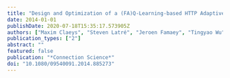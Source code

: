 ```yaml
---
title: "Design and Optimization of a (FA)Q-Learning-based HTTP Adaptive Streaming Client"
date: 2014-01-01
publishDate: 2020-07-18T15:35:17.573905Z
authors: ["Maxim Claeys", "Steven Latré", "Jeroen Famaey", "Tingyao Wu", "Werner Van Leekwijck", "Filip De Turck"]
publication_types: ["2"]
abstract: ""
featured: false
publication: "*Connection Science*"
doi: "10.1080/09540091.2014.885273"
---
```


